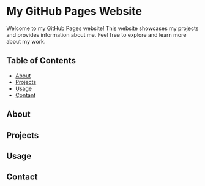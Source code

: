 # My GitHub Pages Website

Welcome to my GitHub Pages website! This website showcases my projects and provides information about me. Feel free to explore and learn more about my work.

## Table of Contents

- [About](#about)
- [Projects](#projects)
- [Usage](#usage)
- [Contant](#contact)

## About


## Projects


## Usage


## Contact


